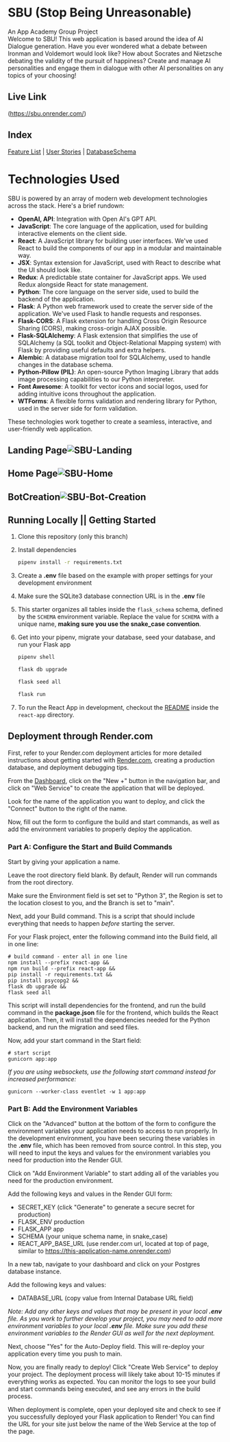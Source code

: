 # SBU (Stop Being Unreasonable)
<div>An App Academy Group Project</div>
Welcome to SBU! This web application is based around the idea of AI Dialogue generation. Have you ever wondered what a debate between Ironman and Voldemort would look like? How about Socrates and Nietzsche debating the validity of the pursuit of happiness? Create and manage AI personalities and engage them in dialogue with other AI personalities on any topics of your choosing!

## Live Link

(https://sbu.onrender.com/)

## Index
[Feature List](https://github.com/Alex-Kim-SD/SBU/wiki/SBU-MVP-Feature%E2%80%90list) |
[User Stories](https://github.com/Alex-Kim-SD/SBU/wiki/User-Stories) |
[DatabaseSchema](https://github.com/Alex-Kim-SD/SBU/wiki/SBU-Database-Schema)

# Technologies Used

 SBU is powered by an array of modern web development technologies across the stack. Here's a brief rundown:
- **OpenAI, API**: Integration with Open AI's GPT API.
- **JavaScript**: The core language of the application, used for building interactive elements on the client side.
- **React**: A JavaScript library for building user interfaces. We've used React to build the components of our app in a modular and maintainable way.
- **JSX**: Syntax extension for JavaScript, used with React to describe what the UI should look like.
- **Redux**: A predictable state container for JavaScript apps. We used Redux alongside React for state management.
- **Python**: The core language on the server side, used to build the backend of the application.
- **Flask**: A Python web framework used to create the server side of the application. We've used Flask to handle requests and responses.
- **Flask-CORS**: A Flask extension for handling Cross Origin Resource Sharing (CORS), making cross-origin AJAX possible.
- **Flask-SQLAlchemy**: A Flask extension that simplifies the use of SQLAlchemy (a SQL toolkit and Object-Relational Mapping system) with Flask by providing useful defaults and extra helpers.
- **Alembic**: A database migration tool for SQLAlchemy, used to handle changes in the database schema.
- **Python-Pillow (PIL)**: An open-source Python Imaging Library that adds image processing capabilities to our Python interpreter.
- **Font Awesome**: A toolkit for vector icons and social logos, used for adding intuitive icons throughout the application.
- **WTForms**: A flexible forms validation and rendering library for Python, used in the server side for form validation.

These technologies work together to create a seamless, interactive, and user-friendly web application.

## Landing Page![SBU-Landing](https://github.com/Alex-Kim-SD/SBU/assets/121044844/b6edfde3-8775-49e8-b976-7faa538ccea5)

## Home Page![SBU-Home](https://github.com/Alex-Kim-SD/SBU/assets/121044844/11115abb-f625-42d4-ac0e-98056fd4e964)

## BotCreation![SBU-Bot-Creation](https://github.com/Alex-Kim-SD/SBU/assets/121044844/d0bd38d2-a99c-4aa9-ad09-15152e50dfee)


## Running Locally || Getting Started
1. Clone this repository (only this branch)

2. Install dependencies

      ```bash
      pipenv install -r requirements.txt
      ```

3. Create a **.env** file based on the example with proper settings for your
   development environment

4. Make sure the SQLite3 database connection URL is in the **.env** file

5. This starter organizes all tables inside the `flask_schema` schema, defined
   by the `SCHEMA` environment variable.  Replace the value for
   `SCHEMA` with a unique name, **making sure you use the snake_case
   convention**.

6. Get into your pipenv, migrate your database, seed your database, and run your Flask app

   ```bash
   pipenv shell
   ```

   ```bash
   flask db upgrade
   ```

   ```bash
   flask seed all
   ```

   ```bash
   flask run
   ```

7. To run the React App in development, checkout the [README](./react-app/README.md) inside the `react-app` directory.


## Deployment through Render.com

First, refer to your Render.com deployment articles for more detailed
instructions about getting started with [Render.com], creating a production
database, and deployment debugging tips.

From the [Dashboard], click on the "New +" button in the navigation bar, and
click on "Web Service" to create the application that will be deployed.

Look for the name of the application you want to deploy, and click the "Connect"
button to the right of the name.

Now, fill out the form to configure the build and start commands, as well as add
the environment variables to properly deploy the application.

### Part A: Configure the Start and Build Commands

Start by giving your application a name.

Leave the root directory field blank. By default, Render will run commands from
the root directory.

Make sure the Environment field is set set to "Python 3", the Region is set to
the location closest to you, and the Branch is set to "main".

Next, add your Build command. This is a script that should include everything
that needs to happen _before_ starting the server.

For your Flask project, enter the following command into the Build field, all in
one line:

```shell
# build command - enter all in one line
npm install --prefix react-app &&
npm run build --prefix react-app &&
pip install -r requirements.txt &&
pip install psycopg2 &&
flask db upgrade &&
flask seed all
```

This script will install dependencies for the frontend, and run the build
command in the __package.json__ file for the frontend, which builds the React
application. Then, it will install the dependencies needed for the Python
backend, and run the migration and seed files.

Now, add your start command in the Start field:

```shell
# start script
gunicorn app:app
```

_If you are using websockets, use the following start command instead for increased performance:_

`gunicorn --worker-class eventlet -w 1 app:app`

### Part B: Add the Environment Variables

Click on the "Advanced" button at the bottom of the form to configure the
environment variables your application needs to access to run properly. In the
development environment, you have been securing these variables in the __.env__
file, which has been removed from source control. In this step, you will need to
input the keys and values for the environment variables you need for production
into the Render GUI.

Click on "Add Environment Variable" to start adding all of the variables you
need for the production environment.

Add the following keys and values in the Render GUI form:

- SECRET_KEY (click "Generate" to generate a secure secret for production)
- FLASK_ENV production
- FLASK_APP app
- SCHEMA (your unique schema name, in snake_case)
- REACT_APP_BASE_URL (use render.com url, located at top of page, similar to
  https://this-application-name.onrender.com)

In a new tab, navigate to your dashboard and click on your Postgres database
instance.

Add the following keys and values:

- DATABASE_URL (copy value from Internal Database URL field)

_Note: Add any other keys and values that may be present in your local __.env__
file. As you work to further develop your project, you may need to add more
environment variables to your local __.env__ file. Make sure you add these
environment variables to the Render GUI as well for the next deployment._

Next, choose "Yes" for the Auto-Deploy field. This will re-deploy your
application every time you push to main.

Now, you are finally ready to deploy! Click "Create Web Service" to deploy your
project. The deployment process will likely take about 10-15 minutes if
everything works as expected. You can monitor the logs to see your build and
start commands being executed, and see any errors in the build process.

When deployment is complete, open your deployed site and check to see if you
successfully deployed your Flask application to Render! You can find the URL for
your site just below the name of the Web Service at the top of the page.

[Render.com]: https://render.com/
[Dashboard]: https://dashboard.render.com/
